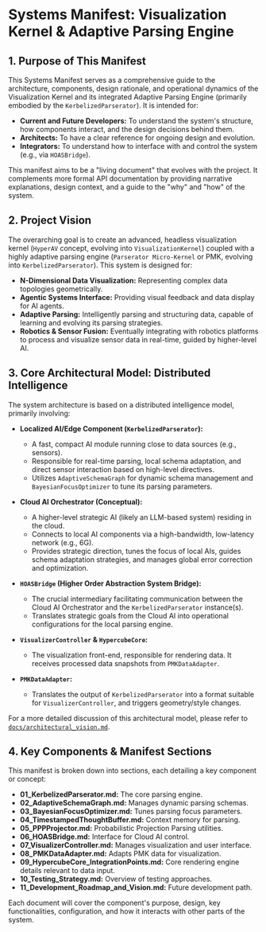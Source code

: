 # Systems Manifest: Visualization Kernel & Adaptive Parsing Engine

## 1. Purpose of This Manifest

This Systems Manifest serves as a comprehensive guide to the architecture, components, design rationale, and operational dynamics of the Visualization Kernel and its integrated Adaptive Parsing Engine (primarily embodied by the `KerbelizedParserator`). It is intended for:

*   **Current and Future Developers:** To understand the system's structure, how components interact, and the design decisions behind them.
*   **Architects:** To have a clear reference for ongoing design and evolution.
*   **Integrators:** To understand how to interface with and control the system (e.g., via `HOASBridge`).

This manifest aims to be a "living document" that evolves with the project. It complements more formal API documentation by providing narrative explanations, design context, and a guide to the "why" and "how" of the system.

## 2. Project Vision

The overarching goal is to create an advanced, headless visualization kernel (`HyperAV` concept, evolving into `VisualizationKernel`) coupled with a highly adaptive parsing engine (`Parserator Micro-Kernel` or PMK, evolving into `KerbelizedParserator`). This system is designed for:

*   **N-Dimensional Data Visualization:** Representing complex data topologies geometrically.
*   **Agentic Systems Interface:** Providing visual feedback and data display for AI agents.
*   **Adaptive Parsing:** Intelligently parsing and structuring data, capable of learning and evolving its parsing strategies.
*   **Robotics & Sensor Fusion:** Eventually integrating with robotics platforms to process and visualize sensor data in real-time, guided by higher-level AI.

## 3. Core Architectural Model: Distributed Intelligence

The system architecture is based on a distributed intelligence model, primarily involving:

*   **Localized AI/Edge Component (`KerbelizedParserator`):**
    *   A fast, compact AI module running close to data sources (e.g., sensors).
    *   Responsible for real-time parsing, local schema adaptation, and direct sensor interaction based on high-level directives.
    *   Utilizes `AdaptiveSchemaGraph` for dynamic schema management and `BayesianFocusOptimizer` to tune its parsing parameters.

*   **Cloud AI Orchestrator (Conceptual):**
    *   A higher-level strategic AI (likely an LLM-based system) residing in the cloud.
    *   Connects to local AI components via a high-bandwidth, low-latency network (e.g., 6G).
    *   Provides strategic direction, tunes the focus of local AIs, guides schema adaptation strategies, and manages global error correction and optimization.

*   **`HOASBridge` (Higher Order Abstraction System Bridge):**
    *   The crucial intermediary facilitating communication between the Cloud AI Orchestrator and the `KerbelizedParserator` instance(s).
    *   Translates strategic goals from the Cloud AI into operational configurations for the local parsing engine.

*   **`VisualizerController` & `HypercubeCore`:**
    *   The visualization front-end, responsible for rendering data. It receives processed data snapshots from `PMKDataAdapter`.

*   **`PMKDataAdapter`:**
    *   Translates the output of `KerbelizedParserator` into a format suitable for `VisualizerController`, and triggers geometry/style changes.

For a more detailed discussion of this architectural model, please refer to [`docs/architectural_vision.md`](../docs/architectural_vision.md).

## 4. Key Components & Manifest Sections

This manifest is broken down into sections, each detailing a key component or concept:

*   **01_KerbelizedParserator.md:** The core parsing engine.
*   **02_AdaptiveSchemaGraph.md:** Manages dynamic parsing schemas.
*   **03_BayesianFocusOptimizer.md:** Tunes parsing focus parameters.
*   **04_TimestampedThoughtBuffer.md:** Context memory for parsing.
*   **05_PPPProjector.md:** Probabilistic Projection Parsing utilities.
*   **06_HOASBridge.md:** Interface for Cloud AI control.
*   **07_VisualizerController.md:** Manages visualization and user interface.
*   **08_PMKDataAdapter.md:** Adapts PMK data for visualization.
*   **09_HypercubeCore_IntegrationPoints.md:** Core rendering engine details relevant to data input.
*   **10_Testing_Strategy.md:** Overview of testing approaches.
*   **11_Development_Roadmap_and_Vision.md:** Future development path.

Each document will cover the component's purpose, design, key functionalities, configuration, and how it interacts with other parts of the system.
